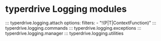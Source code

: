 # typerdrive Logging modules

::: typerdrive.logging.attach
    options:
      filters:
      - "!(P|T|ContextFunction)"
::: typerdrive.logging.commands
::: typerdrive.logging.exceptions
::: typerdrive.logging.manager
::: typerdrive.logging.utilities
